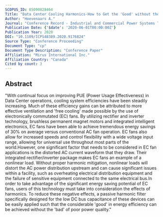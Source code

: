 ```yaml
---
SCOPUS_ID: 85090828464
Title: "Data Center Cooling Harmonics-How to Get the 'Good' without the 'Bad'"
Author: "Hoevenaars A."
Journal: "Conference Record - Industrial and Commercial Power Systems Technical Conference"
Publication Date: {'$date': '2020-06-01T00:00:00Z'}
Publication Year: 2020
DOI: "10.1109/ICPS48389.2020.9176824"
Source Type: "Conference Proceeding"
Document Type: "cp"
Document Type Description: "Conference Paper"
Affiliation: "Mirus International Inc."
Affiliation Country: "Canada"
Cited by count: 3
---
```


## Abstract
"With continual focus on improving PUE (Power Usage Effectiveness) in Data Center operations, cooling system efficiencies have been steadily increasing. Much of these efficiency gains can be attributed to more effective ventilation and 'free cooling' made possible by the use of electronically commutated (EC) fans. By utilizing rectifier and inverter technology, brushless permanent magnet motors and integrated intelligent electronics, EC fans have been able to achieve tremendous energy savings of 30% on average versus conventional AC fan operation. EC fans also allow for increased speeds and control flexibility with a wide voltage input range, allowing for universal use throughout most parts of the world.However, one significant factor that needs to be considered in EC fan applications is the distorted AC current waveform that they draw. Their integrated rectifier/inverter package makes EC fans an example of a nonlinear load. Without proper harmonic mitigation, nonlinear loads will distort the AC power distribution upstream and can cause significant issues within a facility, such as overheating electrical distribution equipment and the failure of sensitive equipment connected to the same electrical bus.In order to take advantage of the significant energy saving potential of EC fans, users of this technology must take into consideration the effects of harmonics. To reduce these negative effects, a passive harmonic filter specifically designed for the low DC bus capacitance of these devices can be easily applied such that the considerable 'good' in energy efficiency can be achieved without the 'bad' of poor power quality."
